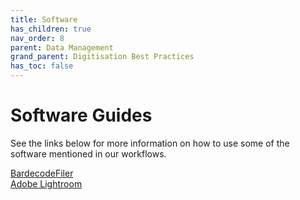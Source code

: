 ```yaml
---
title: Software
has_children: true
nav_order: 8
parent: Data Management
grand_parent: Digitisation Best Practices
has_toc: false
---
```


# Software Guides

See the links below for more information on how to use some of the software mentioned in our workflows.

[BardecodeFiler](/BardecodeFiler.md)\
[Adobe Lightroom](/Lightroom.md)